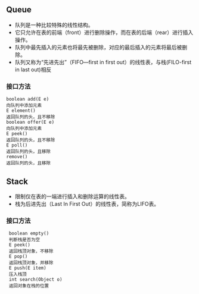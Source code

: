 ## Queue
   - 队列是一种比较特殊的线性结构。
  -  它只允许在表的前端（front）进行删除操作，而在表的后端（rear）进行插入操作。
  - 队列中最先插入的元素也将最先被删除，对应的最后插入的元素将最后被删除。
  - 队列又称为“先进先出”（FIFO—first in first out）的线性表，与栈(FILO-first in last out)相反
###  接口方法
    boolean add(E e)
    向队列中添加元素
    E element()
    返回队列的头，且不移除
    boolean offer(E e)
    向队列中添加元素
    E peek()
    返回队列的头，且不移除
    E poll()
    返回队列的头，且移除
    remove()
    返回队列的头，且移除
##  Stack
 - 限制仅在表的一端进行插入和删除运算的线性表。
 - 栈为后进先出（Last In First Out）的线性表，简称为LIFO表。
 ###  接口方法
     boolean empty()
     判断栈是否为空
     E peek()
     返回栈顶对象，不移除
     E pop()
     返回栈顶对象，并移除
     E push(E item)
     压入栈顶
     int search(Object o)
     返回对象在栈的位置